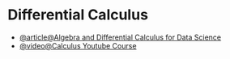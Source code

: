 # Differential Calculus

- [@article@Algebra and Differential Calculus for Data Science](https://imp.i384100.net/LX5M7M)
- [@video@Calculus Youtube Course](https://www.youtube.com/playlist?list=PLZHQObOWTQDMsr9K-rj53DwVRMYO3t5Yr)
